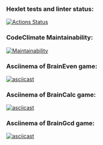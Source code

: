 ### Hexlet tests and linter status:
[![Actions Status](https://github.com/subthored/php-project-45/actions/workflows/hexlet-check.yml/badge.svg)](https://github.com/subthored/php-project-45/actions)

### CodeClimate Maintainability:
[![Maintainability](https://api.codeclimate.com/v1/badges/f4a4a37324c9e2ada926/maintainability)](https://codeclimate.com/github/subthored/php-project-45/maintainability)

### Asciinema of BrainEven game:
[![asciicast](https://asciinema.org/a/V9ym56ueSYGl0ZDLGssGs9ObN.svg)](https://asciinema.org/a/V9ym56ueSYGl0ZDLGssGs9ObN)

### Asciinema of BrainCalc game:
[![asciicast](https://asciinema.org/a/jiMVBBK66wpbAQYR2tGs6MqeB.svg)](https://asciinema.org/a/jiMVBBK66wpbAQYR2tGs6MqeB)

### Asciinema of BrainGcd game:
[![asciicast](https://asciinema.org/a/qAgrcsbwRNhzN4cYiDUH4ZoZy.svg)](https://asciinema.org/a/qAgrcsbwRNhzN4cYiDUH4ZoZy)
